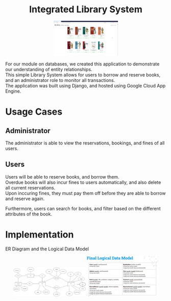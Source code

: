 <h1 align="center">Integrated Library System </h1>

<p align="center"><img src="IntegratedMediaSystemPhotos/Screenshot.png" width="40%"/></p>

For our module on databases, we created this application to demonstrate our understanding of entity relationships.  
This simple Library System allows for users to borrow and reserve books, and an administrator role to monitor all transactions.  
The application was built using Django, and hosted using Google Cloud App Engine.

# Usage Cases

## Administrator

The administrator is able to view the reservations, bookings, and fines of all users.

## Users

Users will be able to reserve books, and borrow them.  
Overdue books will also incur fines to users automatically, and also delete all current reservations.  
Upon inccuring fines, they must pay them off before they are able to borrow and reserve again.

Furthermore, users can search for books, and filter based on the different attributes of the book.

# Implementation

ER Diagram and the Logical Data Model

<p align="center"><img width="45%" src="IntegratedMediaSystemPhotos/ERDiagram.png"/><img width="45%" src="IntegratedMediaSystemPhotos/LogicalDataModel.png"/></p>
